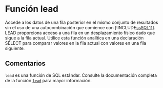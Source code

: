 ﻿---
SidebarGroup: "l"
Autogenerated: true
---

# Función  lead

Accede a los datos de una fila posterior en el mismo conjunto de resultados sin el uso de una autocombinación que comience con [!INCLUDE[ssSQL11](../../includes/sssql11-md.md)]. LEAD proporciona acceso a una fila en un desplazamiento físico dado que sigue a la fila actual. Utilice esta función analítica en una declaración SELECT para comparar valores en la fila actual con valores en una fila siguiente.

## Comentarios 

`lead` es una función de SQL estándar. Consulte la documentación completa de la función [`lead`](https://learn.microsoft.com/es-es/sql/t-sql/functions/lead-transact-sql) para mayor información.
